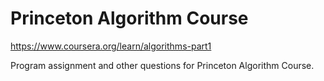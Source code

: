 # Princeton Algorithm Course
https://www.coursera.org/learn/algorithms-part1

Program assignment and other questions for Princeton Algorithm Course.

